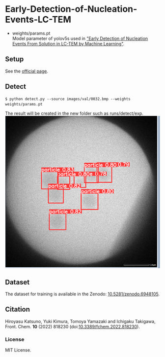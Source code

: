 # Early-Detection-of-Nucleation-Events-LC-TEM

- weights/params.pt<br/>
Model parameter of yolov5s used in ["Early Detection of Nucleation Events From Solution in LC-TEM by Machine Learning"](https://doi.org/10.3389/fchem.2022.818230).


## Setup

See the [official page](https://github.com/ultralytics/yolov5).

## Detect
`
$ python detect.py --source images/val/0032.bmp --weights weights/params.pt
`

The result will be created in the new folder such as runs/detect/exp.
![0032.bmp](0032.bmp)




## Dataset 

The dataset for training is available in the Zenodo: [10.5281/zenodo.6948105](https://doi.org/10.5281/zenodo.6948105).


## Citation
Hiroyasu Katsuno, Yuki Kimura, Tomoya Yamazaki and Ichigaku Takigawa, Front. Chem. **10** (2022) 818230 (doi:[10.3389/fchem.2022.818230](https://doi.org/10.3389/fchem.2022.818230)).


### License
MIT License.


